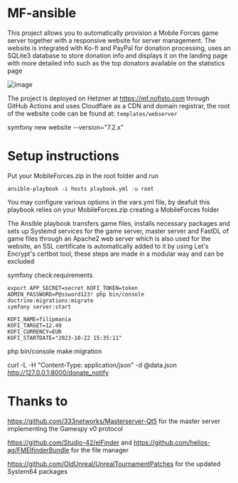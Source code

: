 # MF-ansible

This project allows you to automatically provision a Mobile Forces game server together with a responsive website for server management. The website is integrated with Ko-fi and PayPal for donation processing, uses an SQLite3 database to store donation info and displays it on the landing page with more detailed info such as the top donators available on the statistics page

![image](https://github.com/user-attachments/assets/fe2aab4f-1fd9-4e43-916a-09da367a8884)

The project is deployed on Hetzner at https://mf.nofisto.com through GitHub Actions and uses Cloudflare as a CDN and domain registrar, the root of the website code can be found at: `templates/webserver`

symfony new website --version="7.2.x"

# Setup instructions

Put your MobileForces.zip in the root folder and run
```
ansible-playbook -i hosts playbook.yml -u root
```

You may configure various options in the vars.yml file, by deafult this playbook relies on your MobileForces.zip creating a MobileForces folder

The Ansible playbook transfers game files, installs necessary packages and sets up Systemd services for the game server, master server and FastDL of game files through an Apache2 web server which is also used for the website, an SSL certificate is automatically added to it by using Let's Encrypt's certbot tool, these steps are made in a modular way and can be excluded

symfony check:requirements

```
export APP_SECRET=secret KOFI_TOKEN=token
ADMIN_PASSWORD=P@ssword123! php bin/console doctrine:migrations:migrate
symfony server:start
```

```
KOFI_NAME=filipmania
KOFI_TARGET=12.49
KOFI_CURRENCY=EUR
KOFI_STARTDATE="2023-10-22 15:35:11"
```

php bin/console make:migration

curl -L -H "Content-Type: application/json" -d @data.json http://127.0.0.1:8000/donate_notify

# Thanks to

https://github.com/333networks/Masterserver-Qt5 for the master server implementing the Gamespy v0 protocol

https://github.com/Studio-42/elFinder and https://github.com/helios-ag/FMElfinderBundle for the file manager

https://github.com/OldUnreal/UnrealTournamentPatches for the updated System64 packages
